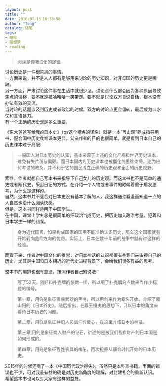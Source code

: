 ```yaml
---
layout: post
title: ""
date: 2016-01-16 16:38:58
author: "Teng"
catalog: 随笔
tags:
- 瞎扯
- 随想录
- reading
---
```

> 阅读是你我进化的途径

讨论历史是一件很尴尬的事情。  
一方面来说，并不是人人都有足够用来讨论的历史知识，对非母国的历史更是稀缺。  
另一方面，严肃讨论这件事在生活中就很少见。讨论点什么都会因为各种原因导致焦点的偏移，要不就是被哈哈哈一笑带走，要不就是讨论双方自说自话，根本没有办法有效的交流。  
当讨论的话题涉及到历史或者政治的时候，双方的讨论点更会偏转，最后成为口水仗和言语暴力。  
有一个正确的历史观是多么重要。

《东大爸爸写给我的日本史》（ps这个槽点的译名）就是一本“历史观”养成指导用书，配合国中历史教育课本更佳。父亲作者的目的也很简单，就是看到日本自己的历史课本过于局限:

> 一般国人对日本历史的认知，基本来源于上述的文化产品和世界历史课本，难免有失片面与偏颇。而日本国内的历史课本也被僵化的思维束缚，沦为应付考试的教条，并不利于它的国民树立正确的历史观和全面的历史视野。

索性，作者就想自己写本书来指导下自己女儿的历史观。而这本书也不是简单的通史或者断代史，采用日记的方式，在介绍一个人物或者事件的时候着重于启发思考，为什么是这样的。  
自然，这本书并不适合对日本史没有基本了解的人，我这样通过看漫画知道一点的人自然也没什么阅读快感。  
但是，这本书同样适用于中国学生。  
在中国，课堂上学生总是很简单的把政治当成历史，把历史加入政治考量。犯着和日本学生一样的错误。

> 身为近代国家，如果构成国家的国民不能准确认识历史，那么这个国家就有开始转向危险方向的忧虑。实际上，日本在数十年前的战争中就有过这样的经验。

而看下来，作者对中国文化的推崇，对日本神话的认识都很有益我们来审视自己的历史。尤其是中国和日本相近的近代史进程背景下，会给我们很多有益的思考。

整本书的编排也很有意思，按照作者自己的说法：

> 写了52天，刚好和扑克牌的张数一样，所以用了扑克牌的点数来当作小标题的编号。
>
> 第一章，用的是象征贵族武器的黑桃，所以用剑来作为章名开始。介绍了赖山阳的《日本外史》。随后指出，在尊王攘夷的思想下，只以日本的角度来看待日本历史的问题。
>
> 第二章，用的是象征神职人员信仰的爱心，在这里介绍日本的神话。
>
> 第三章,用的是象征商人财产的钻石，讲述的是被我们视作财产的日本国是如何形成的。
>
> 第四章，用的是象征百姓农具的梅花，再次挖掘从镰仓时代开始的日本历史。

2015年的时候还看了一本《中国历代政治得失》，虽然只是本科普书籍，里面的错误也不少，可对我最有益的确是对历史新角度的理解，对封建社会的重新认识。  
希望这本书也可以对大家有这样的益处。
